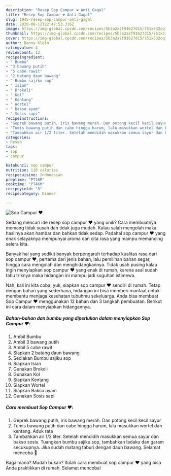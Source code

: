 ```yaml
---
description: "Resep Sop Campur ❤️ Anti Gagal"
title: "Resep Sop Campur ❤️ Anti Gagal"
slug: 1945-resep-sop-campur-anti-gagal
date: 2020-08-12T22:47:53.316Z
image: https://img-global.cpcdn.com/recipes/5b3a2a2f91627d15/751x532cq70/sop-campur-❤️-foto-resep-utama.jpg
thumbnail: https://img-global.cpcdn.com/recipes/5b3a2a2f91627d15/751x532cq70/sop-campur-❤️-foto-resep-utama.jpg
cover: https://img-global.cpcdn.com/recipes/5b3a2a2f91627d15/751x532cq70/sop-campur-❤️-foto-resep-utama.jpg
author: Danny Klein
ratingvalue: 4
reviewcount: 13
recipeingredient:
- " Bumbu"
- "3 bawang putih"
- "5 cabe rawit"
- "2 batang daun bawang"
- " Bumbu sajiku sop"
- " Isian"
- " Brokoli"
- " Kol"
- " Kentang"
- " Wortel"
- " Bakso ayam"
- " Sosis sapi"
recipeinstructions:
- "Geprek bawang putih, iris bawang merah. Dan potong kecil kecil sayur"
- "Tumis bawang putih dan cabe hingga harum, lalu masukkan wortel dan kentang. Aduk rata"
- "Tambahkan air 1/2 liter. Setelah mendidih masukkan semua sayur dan bakso sosis. Tuangkan bumbu sajiku sop, tambahkan ladaku dan garam secukupnya. Jika sudah matang taburi dengan daun bawang. Selamat mencoba 💛"
categories:
- Resep
tags:
- sop
- campur

katakunci: sop campur 
nutrition: 110 calories
recipecuisine: Indonesian
preptime: "PT16M"
cooktime: "PT46M"
recipeyield: "3"
recipecategory: Dinner

---
```



![Sop Campur ❤️](https://img-global.cpcdn.com/recipes/5b3a2a2f91627d15/751x532cq70/sop-campur-❤️-foto-resep-utama.jpg)

Sedang mencari ide resep sop campur ❤️ yang unik? Cara membuatnya memang tidak susah dan tidak juga mudah. Kalau salah mengolah maka hasilnya akan hambar dan bahkan tidak sedap. Padahal sop campur ❤️ yang enak selayaknya mempunyai aroma dan cita rasa yang mampu memancing selera kita.

Banyak hal yang sedikit banyak berpengaruh terhadap kualitas rasa dari sop campur ❤️, pertama dari jenis bahan, lalu pemilihan bahan segar, hingga cara mengolah dan menghidangkannya. Tidak usah pusing kalau ingin menyiapkan sop campur ❤️ yang enak di rumah, karena asal sudah tahu triknya maka hidangan ini mampu jadi suguhan istimewa.




Nah, kali ini kita coba, yuk, siapkan sop campur ❤️ sendiri di rumah. Tetap dengan bahan yang sederhana, hidangan ini bisa memberi manfaat untuk membantu menjaga kesehatan tubuhmu sekeluarga. Anda bisa membuat Sop Campur ❤️ menggunakan 12 bahan dan 3 langkah pembuatan. Berikut ini cara dalam menyiapkan hidangannya.

<!--inarticleads1-->

##### Bahan-bahan dan bumbu yang diperlukan dalam menyiapkan Sop Campur ❤️:

1. Ambil  Bumbu
1. Ambil 3 bawang putih
1. Ambil 5 cabe rawit
1. Siapkan 2 batang daun bawang
1. Sediakan  Bumbu sajiku sop
1. Siapkan  Isian
1. Gunakan  Brokoli
1. Gunakan  Kol
1. Siapkan  Kentang
1. Siapkan  Wortel
1. Siapkan  Bakso ayam
1. Gunakan  Sosis sapi




<!--inarticleads2-->

##### Cara membuat Sop Campur ❤️:

1. Geprek bawang putih, iris bawang merah. Dan potong kecil kecil sayur
1. Tumis bawang putih dan cabe hingga harum, lalu masukkan wortel dan kentang. Aduk rata
1. Tambahkan air 1/2 liter. Setelah mendidih masukkan semua sayur dan bakso sosis. Tuangkan bumbu sajiku sop, tambahkan ladaku dan garam secukupnya. Jika sudah matang taburi dengan daun bawang. Selamat mencoba 💛




Bagaimana? Mudah bukan? Itulah cara membuat sop campur ❤️ yang bisa Anda praktikkan di rumah. Selamat mencoba!
